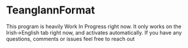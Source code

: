 # TeanglannFormat
This program is heavily Work In Progress right now. It only works on the Irish->English tab right now, and activates automatically.
If you have any questions, comments or issues feel free to reach out
